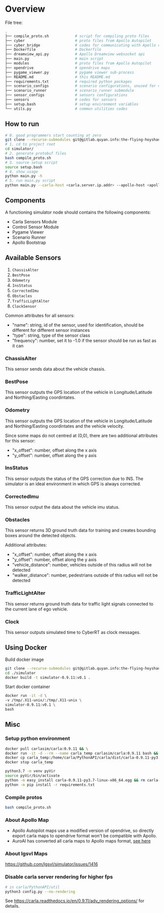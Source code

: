# Overview
File tree:
```bash
.
├── compile_proto.sh            # script for compiling proto files
├── cyber                       # proto files from Apollo Autopilot
├── cyber_bridge                # codes for communicating with Apollo cyber_bridge
├── Dockerfile                  # Dockerfile
├── dreamview_api.py            # Apollo Dreamview websocket api
├── main.py                     # main script
├── modules                     # proto files from Apollo Autopilot
├── opendrive                   # opendrive maps
├── pygame_viewer.py            # pygame viewer sub-process
├── README.md                   # this README.md
├── requirements.txt            # required python packages
├── scenario_configs            # scenario configurations, unused for now
├── scenario_runner             # scenario_runner submodule
├── sensor_configs              # sensors configurations
├── sensors                     # codes for sensors
├── setup.bash                  # setup environment variables
└── utils.py                    # common utilities codes
```

## How to run
```bash
# 0. good programmers start counting at zero
git clone --recurse-submodules git@gitlab.quyan.info:the-flying-hoyshanist/simulator.git
# 1. cd to project root
cd simulator/
# 2. generate protobuf files
bash compile_proto.sh
# 3. source setup script
source setup.bash
# 4. show usage
python main.py -h
# 5. run main.py script
python main.py --carla-host <carla.server.ip.addr> --apollo-host <apollo.ip.addr> --configFile scenario_configs/781_stop_at_fix_location_cfg.json
```

## Components
A functioning simulator node should contains the following components:
- Carla Sensors Module
- Control Sensor Module
- Pygame Viewer
- Scenario Runner
- Apollo Bootstrap

## Available Sensors
1. `ChassisAlter`
2. `BestPose`
3. `Odometry`
4. `InsStatus`
5. `CorrectedImu`
6. `Obstacles`
7. `TrafficLightAlter`
8. `ClockSensor`

Common attributes for all sensors:
- "name": string, id of the sensor, used for identification, should be different for different sensor instances
- "type": string, type of the sensor class
- "frequency": number, set it to -1.0 if the sensor should be run as fast as it can

### ChassisAlter
This sensor sends data about the vehicle chassis.

### BestPose
This sensor outputs the GPS location of the vehicle in Longitude/Latitude and Northing/Easting coordintates.

### Odometry
This sensor outputs the GPS location of the vehicle in Longitude/Latitude and Northing/Easting coordintates and the vehicle velocity.

Since some maps do not centred at (0,0), there are two additional attributes for this sensor:
- "x_offset": number, offset along the x axis
- "y_offset": number, offset along the y axis


### InsStatus
This sensor outputs the status of the GPS correction due to INS. The simulator is an ideal environment in which GPS is always corrected.

### CorrectedImu
This sensor output the data about the vehicle imu status.


### Obstacles
This sensor returns 3D ground truth data for training and creates bounding boxes around the detected objects.

Additional attributes:
- "x_offset": number, offset along the x axis
- "y_offset": number, offset along the y axis
- "vehicle_distance": number, vehicles outside of this radius will not be detected
- "walker_distance": number, pedestrians outside of this radius will not be detected


### TrafficLightAlter
This sensor returns ground truth data for traffic light signals connected to the current lane of ego vehicle.

### Clock
This sensor outputs simulated time to CyberRT as clock messages.



## Using Docker
Build docker image
```bash
git clone --recurse-submodules git@gitlab.quyan.info:the-flying-hoyshanist/simulator.git
cd ./simulator
docker build -t simulator-0.9.11:v0.1 .
```

Start docker container
```bash
docker run -it -d \
-v /tmp/.X11-unix/:/tmp/.X11-unix \
simulator-0.9.11:v0.1 \
bash
```


## Misc

### Setup python environment
```bash
docker pull carlasim/carla:0.9.11 && \
docker run -it -d --rm --name carla_temp carlasim/carla:0.9.11 bash && \
docker cp carla_temp:/home/carla/PythonAPI/carla/dist/carla-0.9.11-py3.7-linux-x86_64.egg . && \
docker stop carla_temp

python3.7 -m venv pyVir
source pyVir/bin/activate
python -m easy_install carla-0.9.11-py3.7-linux-x86_64.egg && rm carla-0.9.11-py3.7-linux-x86_64.egg
python -m pip install -r requirements.txt
```



### Compile protos
```bash
bash compile_proto.sh
```


### About Apollo Map
- Apollo Autopilot maps use a modified version of opendrive, so directly export carla maps to opendrive format won't be compatible with Apollo.
- AuroAI has converted all carla maps to Apollo maps format, [see here](https://auro.ai/blog/2020/03/using-open-source-frameworks-in-autonomous-vehicle-development-part-2/)


### About lgsvl Maps
https://github.com/lgsvl/simulator/issues/1416


### Disable carla server rendering for higher fps
```bash
# in carla/PythonAPI/util
python3 config.py --no-rendering
```

See https://carla.readthedocs.io/en/0.9.11/adv_rendering_options/ for details.
